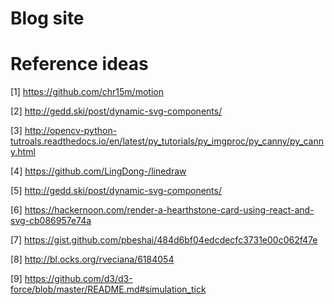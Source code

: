# Blog site

# Reference ideas

[1] https://github.com/chr15m/motion

[2] http://gedd.ski/post/dynamic-svg-components/

[3] http://opencv-python-tutroals.readthedocs.io/en/latest/py_tutorials/py_imgproc/py_canny/py_canny.html

[4] https://github.com/LingDong-/linedraw

[5] http://gedd.ski/post/dynamic-svg-components/

[6] https://hackernoon.com/render-a-hearthstone-card-using-react-and-svg-cb086957e74a

[7] https://gist.github.com/pbeshai/484d6bf04edcdecfc3731e00c062f47e

[8] http://bl.ocks.org/rveciana/6184054

[9] https://github.com/d3/d3-force/blob/master/README.md#simulation_tick
